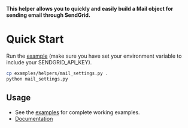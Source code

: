 **This helper allows you to quickly and easily build a Mail object for sending email through SendGrid.**

# Quick Start

Run the [example](https://github.com/sendgrid/sendgrid-python/tree/master/examples/helpers/mail) (make sure you have set your environment variable to include your SENDGRID_API_KEY).

```bash
cp examples/helpers/mail_settings.py .
python mail_settings.py
```

## Usage

- See the [examples](https://github.com/sendgrid/sendgrid-python/tree/master/examples/helpers/mail) for complete working examples.
- [Documentation](https://sendgrid.com/docs/API_Reference/Web_API_v3/Mail/overview.html)
